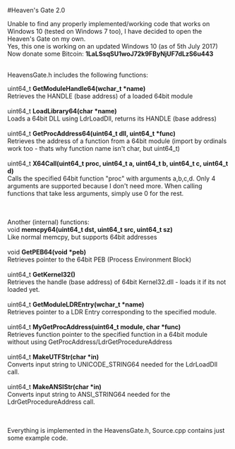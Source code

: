 #Heaven's Gate 2.0

Unable to find any properly implemented/working code that works on Windows 10 (tested on Windows 7 too), I have decided to open the Heaven's Gate on my own.<br>
Yes, this one is working on an updated Windows 10 (as of 5th July 2017)<br>
Now donate some Bitcoin: <b>1LaLSsqSU1woJ72k9FByNjUF7dLzS6u443</b><br><br>

HeavensGate.h includes the following functions:

uint64_t <b>GetModuleHandle64(wchar_t *name)</b><br>
Retrieves the HANDLE (base address) of a loaded 64bit module<br><br>
uint64_t <b>LoadLibrary64(char *name)</b><br>
Loads a 64bit DLL using LdrLoadDll, returns its HANDLE (base address)<br><br>
uint64_t <b>GetProcAddress64(uint64_t dll, uint64_t *func)</b><br>
Retrieves the address of a function from a 64bit module (import by ordinals work too - thats why function name isn't char, but uint64_t)<br><br>
uint64_t <b>X64Call(uint64_t proc, uint64_t a, uint64_t b, uint64_t c, uint64_t d)</b><br>
Calls the specified 64bit function "proc" with arguments a,b,c,d. Only 4 arguments are supported because I don't need more. When calling functions that take less arguments, simply use 0 for the rest.<br><br><br>

Another (internal) functions:<br>
void <b>memcpy64(uint64_t dst, uint64_t src, uint64_t sz)</b><br>
Like normal memcpy, but supports 64bit addresses<br><br>
void <b>GetPEB64(void *peb)</b><br>
Retrieves pointer to the 64bit PEB (Process Environment Block)<br><br>
uint64_t <b>GetKernel32()</b><br>
Retrieves the handle (base address) of 64bit Kernel32.dll - loads it if its not loaded yet.<br><br>
uint64_t <b>GetModuleLDREntry(wchar_t *name)</b><br>
Retrieves pointer to a LDR Entry corresponding to the specified module.<br><br>
uint64_t <b>MyGetProcAddress(uint64_t module, char *func)</b><br>
Retrieves function pointer to the specified function in a 64bit module without using GetProcAddress/LdrGetProcedureAddress<br><br>
uint64_t <b>MakeUTFStr(char *in)</b><br>
Converts input string to UNICODE_STRING64 needed for the LdrLoadDll call.<br><br>
uint64_t <b>MakeANSIStr(char *in)</b><br>
Converts input string to ANSI_STRING64 needed for the LdrGetProcedureAddress call.<br><br><br>

Everything is implemented in the HeavensGate.h, Source.cpp contains just some example code.